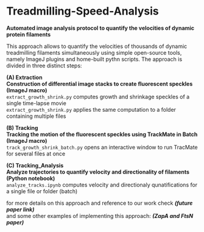 # Treadmilling-Speed-Analysis
**Automated image analysis protocol to quantify the velocities of dynamic protein filaments**

This approach allows to quantify the velocities of thousands of dynamic treadmilling filaments simultaneously using simple open-source tools, namely ImageJ plugins and home-built pythn scripts. The approach is divided in three distinct steps:

**(A) Extraction** <br>
**Construction of differential image stacks to create fluorescent speckles (ImageJ macro)** <br>
`extract_growth_shrink.py` computes growth and shrinkage speckles of a single time-lapse movie <br>
`extract_growth_shrink.py` applies the same computation to a folder containing multiple files <br>

**(B) Tracking** <br>
**Tracking the motion of the fluorescent speckles using TrackMate in Batch (ImageJ macro)** <br>
`track_growth_shrink_batch.py` opens an interactive window to run TracMate for several files at once <br>
 
**(C) Tracking_Analysis** <br>
**Analyze trajectories to quantify velocity and directionality of filaments (Python notebook)** <br>
`analyze_tracks.ipynb` computes velocity and directionaly qunatifications for a single file or folder (batch) <br>

for more details on this approach and reference to our work check ***(future paper link)*** <br>
and some other examples of implementing this approach: ***(ZapA and FtsN paper)***

